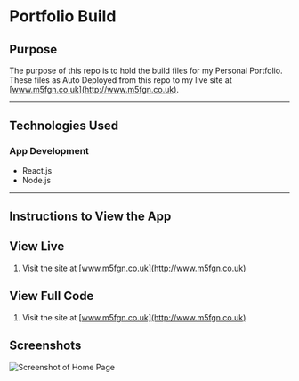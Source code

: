 # Portfolio Build

## Purpose

The purpose of this repo is to hold the build files for my Personal Portfolio. These files as Auto Deployed from this repo to my live site at [www.m5fgn.co.uk](http://www.m5fgn.co.uk).

---

## Technologies Used

### App Development

* React.js
* Node.js

---

## Instructions to View the App

## View Live

1. Visit the site at [www.m5fgn.co.uk](http://www.m5fgn.co.uk)

## View Full Code

1. Visit the site at [www.m5fgn.co.uk](http://www.m5fgn.co.uk)

## Screenshots

![Screenshot of Home Page](https://firebasestorage.googleapis.com/v0/b/images-4783e.appspot.com/o/portfolio%2Fportfolio.jpeg?alt=media&token=4e960bdd-b708-4c7b-94c4-cb212d368149)
